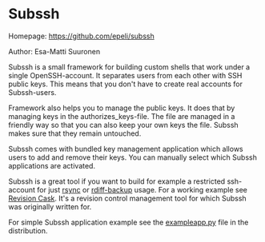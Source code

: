 # Subssh

Homepage: https://github.com/epeli/subssh

Author: Esa-Matti Suuronen <esa-matti aet suuronen dot org>

Subssh is a small framework for building custom shells that work under a
single OpenSSH-account. It separates users from each other with SSH public keys.
This means that you don't have to create real accounts for Subssh-users.

Framework also helps you to manage the public keys. It does that by managing
keys in the authorizes\_keys-file. The file are managed in a friendly way so
that you can also keep your own keys the file. Subssh makes sure that they
remain untouched.

Subssh comes with bundled key management application which allows users
to add and remove their keys. You can manually select which Subssh applications
are activated.

Subssh is a great tool if you want to build for example a restricted
ssh-account for just [rsync][] or [rdiff-backup][] usage. For a working example
see [Revision Cask][]. It's a revision control management tool for which Subssh
was originally written for.

For simple Subssh application example see the [exampleapp.py][] file in the
distribution.


[rsync]: http://samba.anu.edu.au/rsync/
[rdiff-backup]: http://www.nongnu.org/rdiff-backup/
[Revision Cask]: http://esa-matti.suuronen.org/projects/revisioncask/
[exampleapp.py]: https://github.com/epeli/subssh/blob/master/exampleapp.py
